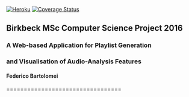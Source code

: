 [![Heroku](https://heroku-badge.herokuapp.com/?app=musicgene)](https://musicgene.herokuapp.com)
[![Coverage Status](https://coveralls.io/repos/github/bartholomews/musicgene/badge.svg?branch=master)](https://coveralls.io/github/bartholomews/musicgene?branch=master)

## Birkbeck MSc Computer Science Project 2016
### A Web-based Application for Playlist Generation 
### and Visualisation of Audio-Analysis Features
#### Federico Bartolomei
=================================